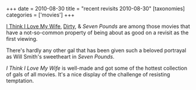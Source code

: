 +++
date = 2010-08-30
title = "recent revisits 2010-08-30"
[taxonomies]
categories = ['movies']
+++

[I Think I Love My Wife], [Dirty][I Think I Love My Wife], & *Seven
Pounds* are among those movies that have a not-so-common property of
being about as good on a revisit as the first viewing.

There's hardly any other gal that has been given such a beloved
portrayal as Will Smith's sweetheart in *Seven Pounds*.

*I Think I Love My Wife* is well-made and got some of the hottest
collection of gals of all movies. It's a nice display of the challenge
of resisting temptation.

  [I Think I Love My Wife]: http://tshepang.net/many-recent-movies-2008-09-25
